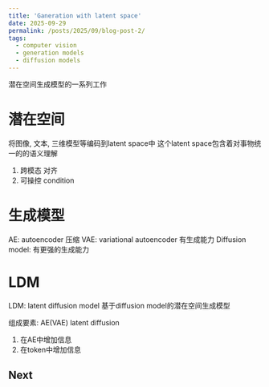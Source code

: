 ```yaml
---
title: 'Ganeration with latent space'
date: 2025-09-29
permalink: /posts/2025/09/blog-post-2/
tags:
  - computer vision
  - generation models
  - diffusion models
---
```


潜在空间生成模型的一系列工作

潜在空间
======
将图像, 文本, 三维模型等编码到latent space中
这个latent space包含着对事物统一的的语义理解

1. 跨模态 对齐
2. 可操控 condition

生成模型
======

AE: autoencoder 压缩
VAE: variational autoencoder 有生成能力
Diffusion model: 有更强的生成能力

LDM
======
LDM: latent diffusion model 基于diffusion model的潜在空间生成模型

组成要素: 
AE(VAE)
latent diffusion

1. 在AE中增加信息
2. 在token中增加信息

Next
------